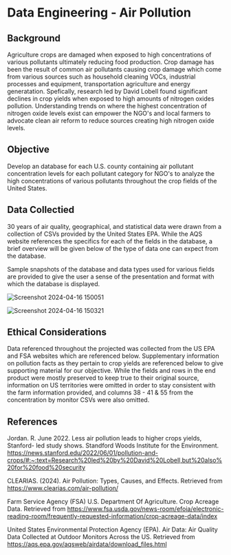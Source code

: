 #  Data Engineering - Air Pollution

## Background

Agriculture crops are damaged when exposed to high concentrations of various pollutants ultimately reducing food production. Crop damage has been the result of common air pollutants causing crop damage which come from various sources such as household cleaning VOCs, industrial processes and equipment, transportation agriculture and energy generatation. Spefically, research led by David Lobell found significant declines in crop yields when exposed to high amounts of nitrogen oxides pollution.  Understanding trends on where the highest concentration of nitrogen oxide levels exist can empower the NGO's and local farmers to advocate clean air reform to reduce sources creating high nitrogen oxide levels.
 

## Objective

Develop an database for each U.S. county containing air pollutant concentration levels for each pollutant category for NGO's to analyze the high concentrations of various pollutants throughout the crop fields of the United States. 

## Data Collectied
30 years of air quality, geographical, and statistical data were drawn from a collection of CSVs provided by the United States EPA. While the AQS website references the specifics for each of the fields in the database, a brief overview will be given below of the type of data one can expect from the database. 

Sample snapshots of the database and data types used for various fields are provided to give the user a sense of the presentation and format with which the database is displayed. 

![Screenshot 2024-04-16 150051](https://github.com/kgregart/air_pollution/assets/153306749/542330f7-0bf7-4b8c-956a-61d4b4a98b60)

![Screenshot 2024-04-16 150321](https://github.com/kgregart/air_pollution/assets/153306749/ecf63d30-5020-4444-aca1-341efdb5c165)

## Ethical Considerations
Data referenced throughout the projected was collected from the US EPA and FSA websites which are referenced below. Supplementary information on pollution facts as they pertain to crop yields are referenced below to give supporting material for our objective. While the fields and rows in the end product were mostly preserved to keep true to their original source, information on US territories were omitted in order to stay consistent with the farm information provided, and columns 38 - 41 & 55 from the concentration by monitor CSVs were also omitted.

## References
Jordan. R. June 2022.  Less air pollution leads to higher crops yields, Stanford- led study shows. Standford Woods Institute for the Environment. https://news.stanford.edu/2022/06/01/pollution-and-crops/#:~:text=Research%20led%20by%20David%20Lobell,but%20also%20for%20food%20security

CLEARIAS.  (2024).  Air Pollution: Types, Causes, and Effects.  Retrieved from https://www.clearias.com/air-pollution/

Farm Service Agency (FSA) U.S. Department Of Agriculture. Crop Acreage Data.  Retrieved from https://www.fsa.usda.gov/news-room/efoia/electronic-reading-room/frequently-requested-information/crop-acreage-data/index

United States Environmental Protection Agency (EPA).  Air Data: Air Quality Data Collected at Outdoor Monitors Across the US.  Retrieved from https://aqs.epa.gov/aqsweb/airdata/download_files.html 





